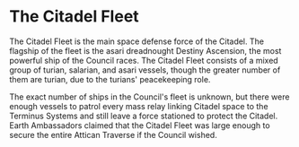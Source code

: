 # The Citadel Fleet

The Citadel Fleet is the main space defense force of the Citadel. The flagship of the fleet is the asari dreadnought Destiny Ascension, the most powerful ship of the Council races. The Citadel Fleet consists of a mixed group of turian, salarian, and asari vessels, though the greater number of them are turian, due to the turians' peacekeeping role.

The exact number of ships in the Council's fleet is unknown, but there were enough vessels to patrol every mass relay linking Citadel space to the Terminus Systems and still leave a force stationed to protect the Citadel. Earth Ambassadors claimed that the Citadel Fleet was large enough to secure the entire Attican Traverse if the Council wished.